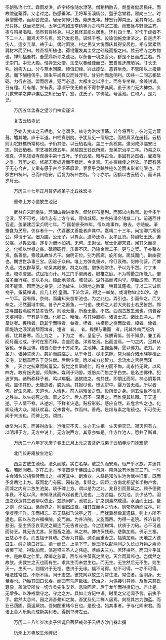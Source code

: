 <!-- { "loadSidebar": true } -->
圣朝弘治七年。霖雨发洪。庐宇经像随水漂荡。僧稍稍散去。颓耋者僦居民庄。而故院遂蓁莽。父老过之。伤感垂涕。卫将军玉溪杨公。暨子念堂君。雅向三宝。时募僧重修。而频苦虎患。居无何即引去。隆庆五年。袾宏行脚南还。爱其岑寂。孤形只钵。趺坐圮壁间。太学生陈如玉李绣等为之构静室三楹。而宏昼与野鹿主宾。夜与鸣泉唱和。悠然若将终身。村之民怪其能久居也。环村四十里。岁伤于虎者不下二十人。而鸡犬不与焉。宏乃发悲恳。讽经千卷。设瑜伽施食津济之。自是虎不伤人。适岁亢旱。祷于山。偶时雨澍。村之民又大悦而庆其得安居也。相与累累然肩材木而至曰。兹吾祖所植也。荷锄钁发其尘坌之础磉而指之曰。兹云栖寺之故物也。禅师福吾村。吾愿鼎新寺之遗址。以永吾一境之香火。繇是不日而成兰若。外无崇门。中无大殿。惟禅堂处僧。法堂以奉经律而已。宏自惟迂疏陋劣。寸长无称。抱病入山。分与草木同腐。顷值幻缘。兴此废坠。恶容坐食。不思所以上报佛恩。而下酬檀信乎。顾生平尚真实而贱浮夸。甘穷约而羞明利。因共一二同志相砥砺。力行古道。盟而后进。犯而必退。大都主之以净土。而冬专坐禅。余兼讲诵。日有程。月有稽。岁有表。凛凛乎使无赖者不得参乎其间。虽于法门无大裨益。庶几救末学之弊以俟后之知识云尔。宏。沈氏子。字佛慧。号莲池。仁和人。是为记。

　　万历五年孟春之望沙门袾宏谨识

　　复古云栖寺记

　　予始入梵山之云栖也。父老谓予。兹寺为洪水漂荡。计今将百年。彼时无力营葺。墟其地。庐于半道。曰栖真别院。予犹及见一僧居之。而栖真系在册籍。云栖则山氓野樵所常称也。予仍其便。以云栖名庵。盖三十余稔矣。逮阅咸淳临安旧志。则云栖者。宋艺祖乾德五年。吴越国王钱氏所建。至英宗治平二年。乃易之以栖真。详见钱塘寺观类中第十五叶。予仍云栖。暗与古合。事固有适然者。曩嘉隆之季。万历之初。修郡志者据近而不稽远。今复焉。无亦宿缘使之然欤。予既有感于无心合古。又重有感于古今沿革靡常。寥寥乎灵踪胜迹久沦而未彰者何限也。吾郡古曰杭州。已而曰临安。后复为杭曰古杭。今寺亦尔。因额以古云栖寺。而识其岁月云。

　　万历三十七年正月菩萨戒弟子比丘袾宏书

　　重修上方寺凿放生池记

　　武林自宋跸南驻。环湖山禅讲律寺。粲然棋布星列。而郭以内称焉。迨今多半沦没。至不可考。诸传志有上方寺者。背倚城垣。左右掖涌金钱塘二门。前通西井官道。盖肇建后梁贞明七年。而
国朝景泰四年。僧以难事作。散去。寺随废。渐蚕食为民居。仅存者什一。优婆塞沈善能者庐其中。嘉靖二十三年。尚宝卿六桥徐公。得请于官。佃为圃。公无子。以畀女。遗命还寺。女孝且贤。持契归王氏。遵父嘱。以畀云栖。遂复为僧地如初。无何。王谢世。居士化卿宋君。闻其义而高之。化卿以世禄之裔。砥德砺行。乐善不厌。乃输金赠二子。更与之契。予亦罄衣资。偕善信。旁赎其故址若干。向明正位。别为回廊。旋所向。面城而门。取幽寂也。期世世承事三宝。因谂于众曰。唯上方弹丸重兴。伶仃衰微。何修何营。而俾久远。或议辟草莱。轮奂其殿堂。群之以僧。僧多则常住。予以为不然。时丁末法。塔寺靡坚。试屈指而计。凡三门乎阛阓者。楗椎之庭。不为樽罍之所能几。僧虽多而行寡。奚以多为。顾此地邻城。城邻湖。湖外高而城内卑。随锄成流。亢阳所不能涸。因而池之良便。以池放生。以隙地之敝室。稍葺其莛楹。守以二三诚信衲子。蚤莫禅诵。庶几上祝
皇图。下济含识。得之一举矣。或谓物如尘如沙。池一勺耳。容有限。奈何。而庸知夫凿斯池也。为之兆也。弄引也。引而伸之。而又伸之。汪然遍域中矣。昔子产之畜鱼。一勺也。使郑之人若大夫若士若民皆然。郑之与国若燕赵齐楚辈皆然。则池无量。所畜无量。不然。西湖古放生池也。谓普容天壤间物。宁有是乎哉。化卿曰。唯唯。与其仲直卿。诸贤士夫。诸比丘净人。有呈财者。裹粮者。疏其学而锹者。畚者。梩者。枯横泉之桡而戽者。槔者。埭者。固堤防之浸淫崩颓而埤者。堹者　者。　者。捍狸与獭而　者。闲其外侮而版筑者。忧其暑寒。而上为之　。下为之　者。皇皇乎。昼胼宵胝。劳不知息。兼工再阅月而池成。于时在筌而释。当釜而逸。洋焉悠焉。出而游焉。一勺之内。足其从容也。予喜且惧。稽首而告于十方如来。主池神。主伽蓝神。愿以佛力。法力。贤圣力。诸神誓愿力。慈护而威临之。从于今日。尽未来际。常为鳞介诸水族等栖止安宅。又稽首而告于见住僧。后后住僧。愿以戒力悲智力。念流水之苦躬而泽焦　。天台之抗章而断簄梁。智觉之负辜成仁。蹈白刃而不悔。尚永持无斁。以风四方。敢有叛先盟。师陶朱。媒利于网罟。或倍众而售之乎白衣。是名违佛律。犯波罗夷。诸所称释子者。鸣以羯磨。遄摈绝之。勿共住。即朋比而阿。神必阴絷其魂。显僇其形。无能逃者。脱免焉。其报尽也。堕泥犁中。婴万苦无竟。所以者何。好生恶死。天道也。人情也。前人捐难舍之赀。役所爱之身。创五浊世不恒见之胜举。以生必死之命。置之安全。后人忍不一深思之。而惟便其私图。于天道逆。于人情不祥。从逆凶。不祥者灾逮。鼓桴形影。感应自然。非危言怖之也。化卿及诸大众。踊跃欢喜。叹未曾有。作而曰。善哉。是缁与素之龟镜也。不可使无闻于末法也。而碑上方。颂曰。

始举为兴灭。而兼得放生。岂唯灭不灭。生亦无生相。生灭俱灭已。寂灭何有方。以明超于方。无方中说上。无方说西方。其意亦如是。作寺作池人。愿共了斯旨。

　　万历二十八年岁次庚子春王正月上元之吉菩萨戒弟子云栖寺沙门袾宏撰

　　北门长寿庵放生池记

　　西湖古放生池也。法久而敝。实亡名存。敝之久而安焉。恒产乎水族。并迷其名。若罔闻者。岁在乙未。予演圆觉于佛国山之南屏。南屏故有池当其三门。一时主会诸名公捐赀赎而出之。植莲其中。断渔业。人繇是知放生池为武林旧事。既而予复凿池上方。既而北门有园。园有池。复赎之。园距上方南北相望者半拘卢舍。而城之内有二放生池矣。顷予碑上方。谓以是为之兆。兆且引而蔓延之。顾予德微年衰。不足以风。未知继此而兴起者更几池也。上方苦隘。仅为池。余少丛竹。羽虫之获逭其生者聊以依止。兹颇闲旷。池联比。扩之则濊然成浸。水涵而土出。垒之则　然成山。循而界之。则幽然成径。相其宜而树之竹木。则郁然荫而成林。将使嘤嘤洋洋。乐而相忘。虽无繇拟飞泳亭之万一。而犹冀想像其遗踪。则上方所不逮也。园以东为兴福禅院。旋而南。为养济院。又旋而西。为得一道院。养济昔号悲田。圣主贤臣哀茕民之颠连而无告者设也。今之困矰饵。伏质于刀砧。必不可逃而待烹。其无告尤甚。贸而畜之池。纵之林。俾终保残寿。悲孰加焉。佛示三福。云慈心不杀。而五福于箕畴。亦寿为其最。濒杀而重寿之。福孰加焉。天地之大德曰生。舜之德曰好生。德一而已。上清下宁。侯王所以配两间之久长贞万物之寿命者恒于斯。得孰加焉。儒道释三圣人之伟迹。鼎峙夫三方。若环拱然。而园介乎其中。是曲阜之仁里。摩竭之慈室。西华长生葆真之灵宅。天合而冥邻也。岂偶然之故欤。夫救生之灭也而有生。求其生而未尝生也。而无生。无生然后无不生。则生灭一。生灭一。则福兴于无相。悲济于无缘。福不可得。悲不可得。一亦不可得。唯法性常住。不断不续。同于虚空。彼梵网以放生为常住法。常住者。金刚身。无量寿也。乃庵其园曰长寿。而园有荒庐数楹。饬治之。为供接引导师。及当来慈氏尊像。盖津梁所放一切含灵先生安养。息轮回苦。后于龙华而得授记也。庐止是。无增多。以净戒僧守之。守之之方。具如上方记中语。时里之父老闻予言。前执予手。歔然太息曰。园之源吾弗知之矣。吾犹及见二禅人居焉。向稔其古为伽蓝。而业已蔬圃。莫返厥初。吾何图重睹今日也。是役也。始其事者。予与化卿宋君。而诸上善人乐助而成斯美利者。得例书碑左云。

　　万历二十八年岁次庚子佛诞日菩萨戒弟子云栖寺沙门袾宏撰

　　杭州上方寺放生池碑记

